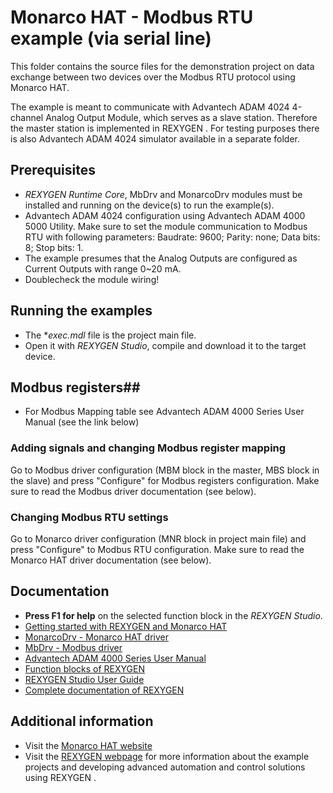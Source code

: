 Monarco HAT - Modbus RTU example (via serial line) 
==================================================

This folder contains the source files for the demonstration project on data
exchange between two devices over the Modbus RTU protocol using Monarco HAT.

The example is meant to communicate with Advantech ADAM 4024 4-channel Analog
Output Module, which serves as a slave station. Therefore the master station
is implemented in REXYGEN . For testing purposes there is also Advantech
ADAM 4024 simulator available in a separate folder.

## Prerequisites ##
- *REXYGEN Runtime Core*, MbDrv and MonarcoDrv modules must be installed and running on the
device(s) to run the example(s).
- Advantech ADAM 4024 configuration using Advantech ADAM 4000 5000 Utility. Make
sure to set the module communication to Modbus RTU with following parameters:
Baudrate: 9600; Parity: none; Data bits: 8; Stop bits: 1.
- The example presumes that the Analog Outputs are configured as Current Outputs
with range 0~20 mA.
- Doublecheck the module wiring!

## Running the examples ##
- The **exec.mdl* file is the project main file.
- Open it with *REXYGEN Studio*, compile and download it to the target device.

## Modbus registers##
- For Modbus Mapping table see Advantech ADAM 4000 Series User Manual (see the link below)

### Adding signals and changing Modbus register mapping ###
Go to Modbus driver configuration (MBM block in the master, MBS block in the 
slave) and press "Configure" for Modbus registers configuration. Make sure 
to read the Modbus driver documentation (see below).

### Changing Modbus RTU settings ###
Go to Monarco driver configuration (MNR block in project main file) and press
"Configure" to Modbus RTU configuration. Make sure to read the Monarco HAT driver 
documentation (see below).

## Documentation ##

- **Press F1 for help** on the selected function block in the *REXYGEN Studio*.
- [Getting started with REXYGEN  and Monarco HAT](https://www.rexygen.com/doc/PDF/ENGLISH/RexygenGettingStarted_MonarcoHAT_RPi_ENG.pdf)
- [MonarcoDrv - Monarco HAT driver](https://www.rexygen.com/doc/PDF/ENGLISH/MonarcoDrv_ENG.pdf)
- [MbDrv - Modbus driver](https://www.rexygen.com/doc/PDF/ENGLISH/MbDrv_ENG.pdf)
- [Advantech ADAM 4000 Series User Manual](http://advdownload.advantech.com/productfile/Downloadfile1/1-123YBOV/UM-ADAM-4000_SERIES-ED0-1-EN.PDF)
- [Function blocks of REXYGEN ](https://www.rexygen.com/doc/PDF/ENGLISH/BRef_ENG.pdf)
- [REXYGEN Studio User Guide](https://www.rexygen.com/doc/PDF/ENGLISH/RexygenStudio_ENG.pdf)
- [Complete documentation of REXYGEN ](http://www.rexygen.com/documentation-and-support)

## Additional information ##

- Visit the [Monarco HAT website](http://www.monarco.io)
- Visit the [REXYGEN webpage](http://www.rexygen.com) 
for more information about the example projects and developing advanced 
automation and control solutions using REXYGEN .